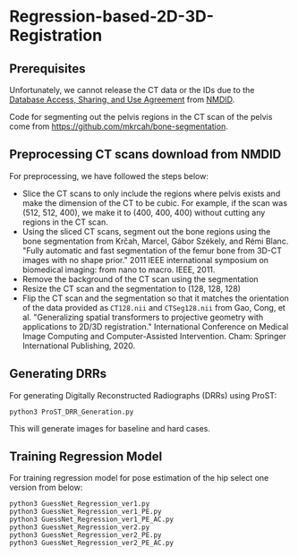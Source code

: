 # Regression-based-2D-3D-Registration

## Prerequisites
Unfortunately, we cannot release the CT data or the IDs due to the [Database Access, Sharing, and Use Agreement](https://nmdid.unm.edu/resources/data-use) from [NMDID](https://nmdid.unm.edu/).

Code for segmenting out the pelvis regions in the CT scan of the pelvis come from https://github.com/mkrcah/bone-segmentation.

## Preprocessing CT scans download from NMDID
For preprocessing, we have followed the steps below:
- Slice the CT scans to only include the regions where pelvis exists and make the dimension of the CT to be cubic. For example, if the scan was (512, 512, 400), we make it to (400, 400, 400) without cutting any regions in the CT scan.
- Using the sliced CT scans, segment out the bone regions using the bone segmentation from Krčah, Marcel, Gábor Székely, and Rémi Blanc. "Fully automatic and fast segmentation of the femur bone from 3D-CT images with no shape prior." 2011 IEEE international symposium on biomedical imaging: from nano to macro. IEEE, 2011.
- Remove the background of the CT scan using the segmentation
- Resize the CT scan and the segmentation to (128, 128, 128)
- Flip the CT scan and the segmentation so that it matches the orientation of the data provided as `CT128.nii` and `CTSeg128.nii` from Gao, Cong, et al. "Generalizing spatial transformers to projective geometry with applications to 2D/3D registration." International Conference on Medical Image Computing and Computer-Assisted Intervention. Cham: Springer International Publishing, 2020.

## Generating DRRs
For generating Digitally Reconstructed Radiographs (DRRs) using ProST:
```
python3 ProST_DRR_Generation.py
```
This will generate images for baseline and hard cases.

## Training Regression Model
For training regression model for pose estimation of the hip select one version from below:
```
python3 GuessNet_Regression_ver1.py
python3 GuessNet_Regression_ver1_PE.py
python3 GuessNet_Regression_ver1_PE_AC.py
python3 GuessNet_Regression_ver2.py
python3 GuessNet_Regression_ver2_PE.py
python3 GuessNet_Regression_ver2_PE_AC.py
```